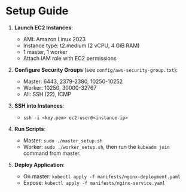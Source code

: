# Setup Guide
1. **Launch EC2 Instances**:
   - AMI: Amazon Linux 2023
   - Instance type: t2.medium (2 vCPU, 4 GiB RAM)
   - 1 master, 1 worker
   - Attach IAM role with EC2 permissions

2. **Configure Security Groups** (see `config/aws-security-group.txt`):
   - Master: 6443, 2379-2380, 10250-10252
   - Worker: 10250, 30000-32767
   - All: SSH (22), ICMP

3. **SSH into Instances**:
   - `ssh -i <key.pem> ec2-user@<instance-ip>`

4. **Run Scripts**:
   - Master: `sudo ./master_setup.sh`
   - Worker: `sudo ./worker_setup.sh`, then run the `kubeadm join` command from master.

5. **Deploy Application**:
   - On master: `kubectl apply -f manifests/nginx-deployment.yaml`
   - Expose: `kubectl apply -f manifests/nginx-service.yaml`
